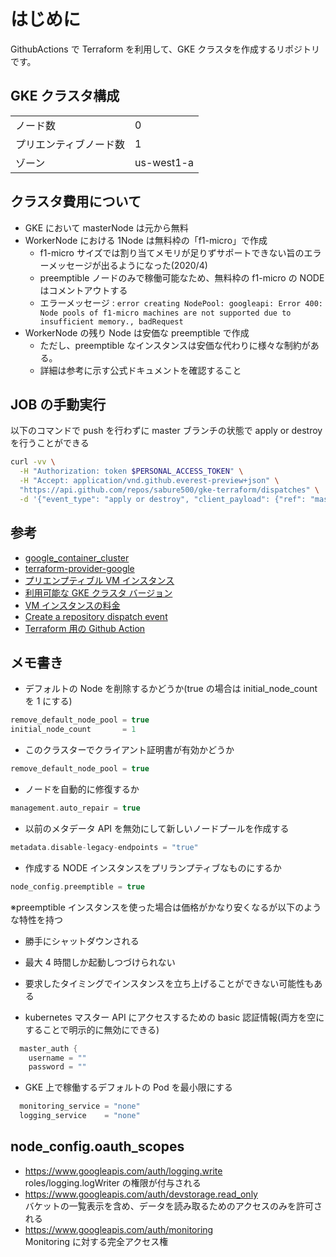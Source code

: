 # はじめに

GithubActions で Terraform を利用して、GKE クラスタを作成するリポジトリです。

## GKE クラスタ構成

|                        |            |
| ---------------------- | ---------- |
| ノード数               | 0          |
| プリエンティブノード数 | 1          |
| ゾーン                 | us-west1-a |

## クラスタ費用について

- GKE において masterNode は元から無料
- WorkerNode における 1Node は無料枠の「f1-micro」で作成
  - f1-micro サイズでは割り当てメモリが足りずサポートできない旨のエラーメッセージが出るようになった(2020/4)
  - preemptible ノードのみで稼働可能なため、無料枠の f1-micro の NODE はコメントアウトする
  - エラーメッセージ : `error creating NodePool: googleapi: Error 400: Node pools of f1-micro machines are not supported due to insufficient memory., badRequest`
- WorkerNode の残り Node は安価な preemptible で作成
  - ただし、preemptible なインスタンスは安価な代わりに様々な制約がある。
  - 詳細は参考に示す公式ドキュメントを確認すること

## JOB の手動実行

以下のコマンドで push を行わずに master ブランチの状態で apply or destroy を行うことができる

```bash
curl -vv \
  -H "Authorization: token $PERSONAL_ACCESS_TOKEN" \
  -H "Accept: application/vnd.github.everest-preview+json" \
  "https://api.github.com/repos/sabure500/gke-terraform/dispatches" \
  -d '{"event_type": "apply or destroy", "client_payload": {"ref": "master"}}'
```

## 参考

- [google_container_cluster](https://www.terraform.io/docs/providers/google/r/container_cluster.html)
- [terraform-provider-google](https://github.com/terraform-providers/terraform-provider-google/)
- [プリエンプティブル VM インスタンス](https://cloud.google.com/compute/docs/instances/preemptible?hl=ja)
- [利用可能な GKE クラスタ バージョン](https://cloud.google.com/kubernetes-engine/docs/release-notes)
- [VM インスタンスの料金](https://cloud.google.com/compute/vm-instance-pricing)
- [Create a repository dispatch event](https://developer.github.com/v3/repos/#create-a-repository-dispatch-event)
- [Terraform 用の Github Action](https://github.com/hashicorp/setup-terraform)

## メモ書き

- デフォルトの Node を削除するかどうか(true の場合は initial_node_count を 1 にする)

```h
remove_default_node_pool = true
initial_node_count       = 1
```

- このクラスターでクライアント証明書が有効かどうか

```h
remove_default_node_pool = true
```

- ノードを自動的に修復するか

```h
management.auto_repair = true
```

- 以前のメタデータ API を無効にして新しいノードプールを作成する

```h
metadata.disable-legacy-endpoints = "true"
```

- 作成する NODE インスタンスをプリランプティブなものにするか

```h
node_config.preemptible = true
```

※preemptible インスタンスを使った場合は価格がかなり安くなるが以下のような特性を持つ

- 勝手にシャットダウンされる
- 最大 4 時間しか起動しつづけられない
- 要求したタイミングでインスタンスを立ち上げることができない可能性もある

- kubernetes マスター API にアクセスするための basic 認証情報(両方を空にすることで明示的に無効にできる)

```h
  master_auth {
    username = ""
    password = ""
```

- GKE 上で稼働するデフォルトの Pod を最小限にする

```h
  monitoring_service = "none"
  logging_service    = "none"
```

## node_config.oauth_scopes

- <https://www.googleapis.com/auth/logging.write>  
  roles/logging.logWriter の権限が付与される
- <https://www.googleapis.com/auth/devstorage.read_only>  
  バケットの一覧表示を含め、データを読み取るためのアクセスのみを許可される
- <https://www.googleapis.com/auth/monitoring>  
  Monitoring に対する完全アクセス権
